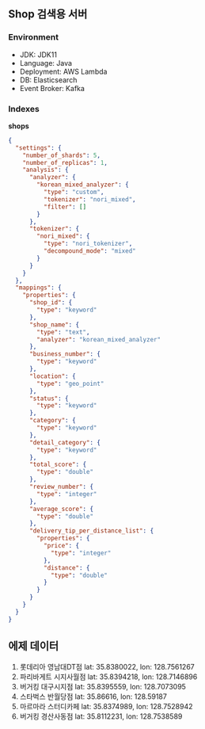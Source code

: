 ## Shop 검색용 서버

### Environment

- JDK: JDK11
- Language: Java
- Deployment: AWS Lambda
- DB: Elasticsearch
- Event Broker: Kafka

### Indexes

**shops**

~~~json
{
  "settings": {
    "number_of_shards": 5,
    "number_of_replicas": 1,
    "analysis": {
      "analyzer": {
        "korean_mixed_analyzer": {
          "type": "custom",
          "tokenizer": "nori_mixed",
          "filter": []
        }
      },
      "tokenizer": {
        "nori_mixed": {
          "type": "nori_tokenizer",
          "decompound_mode": "mixed"
        }
      }
    }
  },
  "mappings": {
    "properties": {
      "shop_id": {
        "type": "keyword"
      },
      "shop_name": {
        "type": "text",
        "analyzer": "korean_mixed_analyzer"
      },
      "business_number": {
        "type": "keyword"
      },
      "location": {
        "type": "geo_point"
      },
      "status": {
        "type": "keyword"
      },
      "category": {
        "type": "keyword"
      },
      "detail_category": {
        "type": "keyword"
      },
      "total_score": {
        "type": "double"
      },
      "review_number": {
        "type": "integer"
      },
      "average_score": {
        "type": "double"
      },
      "delivery_tip_per_distance_list": {
        "properties": {
          "price": {
            "type": "integer"
          },
          "distance": {
            "type": "double"
          }
        }
      }
    }
  }
}
~~~

## 에제 데이터

1. 롯데리아 영남대DT점
   lat: 35.8380022, lon: 128.7561267
2. 파리바게트 시지사월점
   lat: 35.8394218, lon: 128.7146896
3. 버거킹 대구시지점
   lat: 35.8395559, lon: 128.7073095
4. 스타벅스 반월당점
   lat: 35.86616, lon: 128.59187
5. 마르마라 스터디카페
   lat: 35.8374989, lon: 128.7528942
6. 버거킹 경산사동점
   lat: 35.8112231, lon: 128.7538589